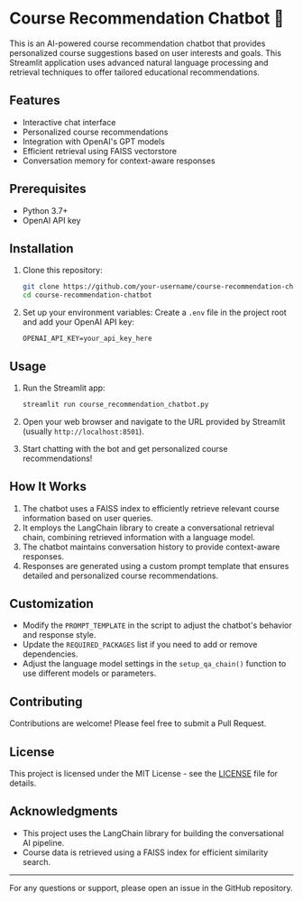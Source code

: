 # Course Recommendation Chatbot 🐝

This is an AI-powered course recommendation chatbot that provides personalized course suggestions based on user interests and goals. This Streamlit application uses advanced natural language processing and retrieval techniques to offer tailored educational recommendations.

## Features

- Interactive chat interface
- Personalized course recommendations
- Integration with OpenAI's GPT models
- Efficient retrieval using FAISS vectorstore
- Conversation memory for context-aware responses

## Prerequisites

- Python 3.7+
- OpenAI API key

## Installation

1. Clone this repository:
   ```bash
   git clone https://github.com/your-username/course-recommendation-chatbot.git
   cd course-recommendation-chatbot
   ```

2. Set up your environment variables:
   Create a `.env` file in the project root and add your OpenAI API key:
   ```plaintext
   OPENAI_API_KEY=your_api_key_here
   ```

## Usage

1. Run the Streamlit app:
   ```bash
   streamlit run course_recommendation_chatbot.py
   ```

2. Open your web browser and navigate to the URL provided by Streamlit (usually `http://localhost:8501`).

3. Start chatting with the bot and get personalized course recommendations!

## How It Works

1. The chatbot uses a FAISS index to efficiently retrieve relevant course information based on user queries.
2. It employs the LangChain library to create a conversational retrieval chain, combining retrieved information with a language model.
3. The chatbot maintains conversation history to provide context-aware responses.
4. Responses are generated using a custom prompt template that ensures detailed and personalized course recommendations.

## Customization

- Modify the `PROMPT_TEMPLATE` in the script to adjust the chatbot's behavior and response style.
- Update the `REQUIRED_PACKAGES` list if you need to add or remove dependencies.
- Adjust the language model settings in the `setup_qa_chain()` function to use different models or parameters.

## Contributing

Contributions are welcome! Please feel free to submit a Pull Request.

## License

This project is licensed under the MIT License - see the [LICENSE](LICENSE) file for details.

## Acknowledgments

- This project uses the LangChain library for building the conversational AI pipeline.
- Course data is retrieved using a FAISS index for efficient similarity search.

---

For any questions or support, please open an issue in the GitHub repository.
